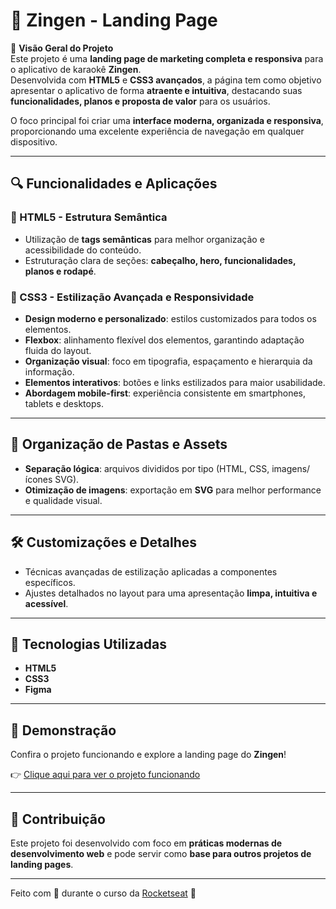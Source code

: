 # 🎤 Zingen - Landing Page

📝 **Visão Geral do Projeto**  
Este projeto é uma **landing page de marketing completa e responsiva** para o aplicativo de karaokê **Zingen**.  
Desenvolvida com **HTML5** e **CSS3 avançados**, a página tem como objetivo apresentar o aplicativo de forma **atraente e intuitiva**, destacando suas **funcionalidades, planos e proposta de valor** para os usuários.  

O foco principal foi criar uma **interface moderna, organizada e responsiva**, proporcionando uma excelente experiência de navegação em qualquer dispositivo.

---

## 🔍 Funcionalidades e Aplicações

### 📄 HTML5 - Estrutura Semântica
- Utilização de **tags semânticas** para melhor organização e acessibilidade do conteúdo.  
- Estruturação clara de seções: **cabeçalho, hero, funcionalidades, planos e rodapé**.  

### 🎨 CSS3 - Estilização Avançada e Responsividade
- **Design moderno e personalizado**: estilos customizados para todos os elementos.  
- **Flexbox**: alinhamento flexível dos elementos, garantindo adaptação fluida do layout.  
- **Organização visual**: foco em tipografia, espaçamento e hierarquia da informação.  
- **Elementos interativos**: botões e links estilizados para maior usabilidade.  
- **Abordagem mobile-first**: experiência consistente em smartphones, tablets e desktops.  

---

## 📁 Organização de Pastas e Assets
- **Separação lógica**: arquivos divididos por tipo (HTML, CSS, imagens/ícones SVG).  
- **Otimização de imagens**: exportação em **SVG** para melhor performance e qualidade visual.  

---

## 🛠️ Customizações e Detalhes
- Técnicas avançadas de estilização aplicadas a componentes específicos.  
- Ajustes detalhados no layout para uma apresentação **limpa, intuitiva e acessível**.  

---

## 🚀 Tecnologias Utilizadas
- **HTML5**  
- **CSS3**  
- **Figma**  

---

## 📸 Demonstração
Confira o projeto funcionando e explore a landing page do **Zingen**!  

👉 [Clique aqui para ver o projeto funcionando](https://barbaracbr.github.io/zingen/)  
 

---

## 🤝 Contribuição
Este projeto foi desenvolvido com foco em **práticas modernas de desenvolvimento web** e pode servir como **base para outros projetos de landing pages**.  

---

Feito com 💜 durante o curso da [Rocketseat](https://rocketseat.com.br/) 🚀
